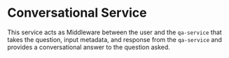 # Conversational Service

This service acts as Middleware between the user and the `qa-service` that takes the question, input metadata, and response from the `qa-service` and provides a conversational answer to the question asked.